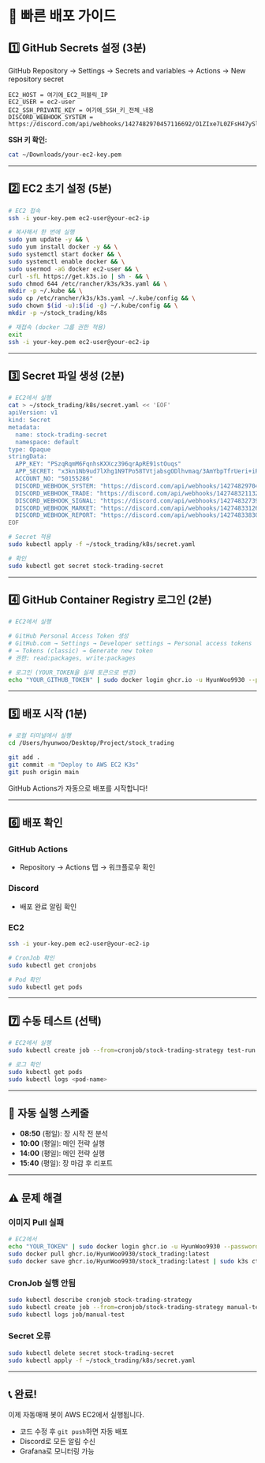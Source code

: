 # 🚀 빠른 배포 가이드

## 1️⃣ GitHub Secrets 설정 (3분)

GitHub Repository → Settings → Secrets and variables → Actions → New repository secret

```
EC2_HOST = 여기에_EC2_퍼블릭_IP
EC2_USER = ec2-user
EC2_SSH_PRIVATE_KEY = 여기에_SSH_키_전체_내용
DISCORD_WEBHOOK_SYSTEM = https://discord.com/api/webhooks/1427482970457116692/O1ZIxe7L0ZFsH47ySlA8Q6Z8SnCgChnKLY0sj80jaCrl6MNcDwvZQww3Z8hlgizYItAH
```

**SSH 키 확인:**
```bash
cat ~/Downloads/your-ec2-key.pem
```

---

## 2️⃣ EC2 초기 설정 (5분)

```bash
# EC2 접속
ssh -i your-key.pem ec2-user@your-ec2-ip

# 복사해서 한 번에 실행
sudo yum update -y && \
sudo yum install docker -y && \
sudo systemctl start docker && \
sudo systemctl enable docker && \
sudo usermod -aG docker ec2-user && \
curl -sfL https://get.k3s.io | sh - && \
sudo chmod 644 /etc/rancher/k3s/k3s.yaml && \
mkdir -p ~/.kube && \
sudo cp /etc/rancher/k3s/k3s.yaml ~/.kube/config && \
sudo chown $(id -u):$(id -g) ~/.kube/config && \
mkdir -p ~/stock_trading/k8s

# 재접속 (docker 그룹 권한 적용)
exit
ssh -i your-key.pem ec2-user@your-ec2-ip
```

---

## 3️⃣ Secret 파일 생성 (2분)

```bash
# EC2에서 실행
cat > ~/stock_trading/k8s/secret.yaml << 'EOF'
apiVersion: v1
kind: Secret
metadata:
  name: stock-trading-secret
  namespace: default
type: Opaque
stringData:
  APP_KEY: "PSzqRqmM6FqnhsKXXcz396qrApRE91stOuqs"
  APP_SECRET: "x3kn1Nb9ud7lXhg1N9TPo58TVtjabsgODlhvmaq/3AmYbpTfrUeri+iP3NRS2xcl3Z+q6u/1I4H6Kzhaws0Ectie0FZRFSvgJ5+j4liZEB/YR3eg7afCaRV6r4I8kpYC0Ovm3Gw9f7bcGy5NWvrQma+LFlD1pMmSsboqyBtqvKGXqCLMl8M="
  ACCOUNT_NO: "50155286"
  DISCORD_WEBHOOK_SYSTEM: "https://discord.com/api/webhooks/1427482970457116692/O1ZIxe7L0ZFsH47ySlA8Q6Z8SnCgChnKLY0sj80jaCrl6MNcDwvZQww3Z8hlgizYItAH"
  DISCORD_WEBHOOK_TRADE: "https://discord.com/api/webhooks/1427483211323281428/_fQpVJneh54QJASCvcLzjTu11veFgQEkbt3C_oS00flOOyANOglTcp-ie361bYeivjif"
  DISCORD_WEBHOOK_SIGNAL: "https://discord.com/api/webhooks/1427483273915011072/MWzRbq5b8IC2eMEOjy6_432NsG67reXWuY_5LxXpkQNo3kvqw_JPelQ-8YKYpAW0P02P"
  DISCORD_WEBHOOK_MARKET: "https://discord.com/api/webhooks/1427483312624242778/1th0wIBqI-_r33qGqE12dMvyc-DXlrvY8DbTImXMEHSFiB39ZBzQQ5J09oUXTm1b0hEU"
  DISCORD_WEBHOOK_REPORT: "https://discord.com/api/webhooks/1427483383046606880/ztluKN-5DVovzq5Be-y_Qc6HBUnXdl6xHZbIjpkX8Tw6rGq3POTz2nrStzZ-lI-lVEBk"
EOF

# Secret 적용
sudo kubectl apply -f ~/stock_trading/k8s/secret.yaml

# 확인
sudo kubectl get secret stock-trading-secret
```

---

## 4️⃣ GitHub Container Registry 로그인 (2분)

```bash
# EC2에서 실행

# GitHub Personal Access Token 생성
# GitHub.com → Settings → Developer settings → Personal access tokens
# → Tokens (classic) → Generate new token
# 권한: read:packages, write:packages

# 로그인 (YOUR_TOKEN을 실제 토큰으로 변경)
echo "YOUR_GITHUB_TOKEN" | sudo docker login ghcr.io -u HyunWoo9930 --password-stdin
```

---

## 5️⃣ 배포 시작 (1분)

```bash
# 로컬 터미널에서 실행
cd /Users/hyunwoo/Desktop/Project/stock_trading

git add .
git commit -m "Deploy to AWS EC2 K3s"
git push origin main
```

GitHub Actions가 자동으로 배포를 시작합니다!

---

## 6️⃣ 배포 확인

### GitHub Actions
- Repository → Actions 탭 → 워크플로우 확인

### Discord
- 배포 완료 알림 확인

### EC2
```bash
ssh -i your-key.pem ec2-user@your-ec2-ip

# CronJob 확인
sudo kubectl get cronjobs

# Pod 확인
sudo kubectl get pods
```

---

## 7️⃣ 수동 테스트 (선택)

```bash
# EC2에서 실행
sudo kubectl create job --from=cronjob/stock-trading-strategy test-run

# 로그 확인
sudo kubectl get pods
sudo kubectl logs <pod-name>
```

---

## 🎯 자동 실행 스케줄

- **08:50** (평일): 장 시작 전 분석
- **10:00** (평일): 메인 전략 실행
- **14:00** (평일): 메인 전략 실행
- **15:40** (평일): 장 마감 후 리포트

---

## ⚠️ 문제 해결

### 이미지 Pull 실패
```bash
# EC2에서
echo "YOUR_TOKEN" | sudo docker login ghcr.io -u HyunWoo9930 --password-stdin
sudo docker pull ghcr.io/HyunWoo9930/stock_trading:latest
sudo docker save ghcr.io/HyunWoo9930/stock_trading:latest | sudo k3s ctr images import -
```

### CronJob 실행 안됨
```bash
sudo kubectl describe cronjob stock-trading-strategy
sudo kubectl create job --from=cronjob/stock-trading-strategy manual-test
sudo kubectl logs job/manual-test
```

### Secret 오류
```bash
sudo kubectl delete secret stock-trading-secret
sudo kubectl apply -f ~/stock_trading/k8s/secret.yaml
```

---

## 📞 완료!

이제 자동매매 봇이 AWS EC2에서 실행됩니다.
- 코드 수정 후 `git push`하면 자동 배포
- Discord로 모든 알림 수신
- Grafana로 모니터링 가능

